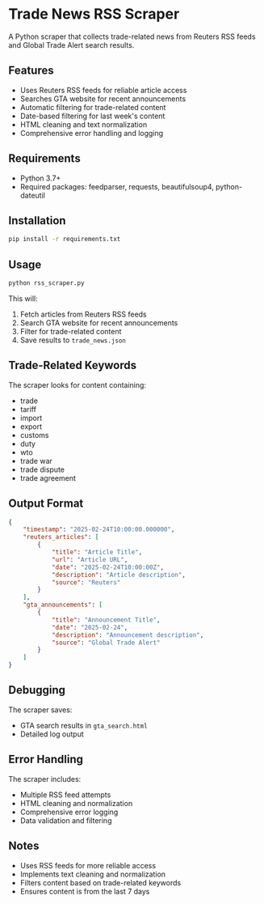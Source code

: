 # Trade News RSS Scraper

A Python scraper that collects trade-related news from Reuters RSS feeds and Global Trade Alert search results.

## Features

- Uses Reuters RSS feeds for reliable article access
- Searches GTA website for recent announcements
- Automatic filtering for trade-related content
- Date-based filtering for last week's content
- HTML cleaning and text normalization
- Comprehensive error handling and logging

## Requirements

- Python 3.7+
- Required packages: feedparser, requests, beautifulsoup4, python-dateutil

## Installation

```bash
pip install -r requirements.txt
```

## Usage

```bash
python rss_scraper.py
```

This will:
1. Fetch articles from Reuters RSS feeds
2. Search GTA website for recent announcements
3. Filter for trade-related content
4. Save results to `trade_news.json`

## Trade-Related Keywords

The scraper looks for content containing:
- trade
- tariff
- import
- export
- customs
- duty
- wto
- trade war
- trade dispute
- trade agreement

## Output Format

```json
{
    "timestamp": "2025-02-24T10:00:00.000000",
    "reuters_articles": [
        {
            "title": "Article Title",
            "url": "Article URL",
            "date": "2025-02-24T10:00:00Z",
            "description": "Article description",
            "source": "Reuters"
        }
    ],
    "gta_announcements": [
        {
            "title": "Announcement Title",
            "date": "2025-02-24",
            "description": "Announcement description",
            "source": "Global Trade Alert"
        }
    ]
}
```

## Debugging

The scraper saves:
- GTA search results in `gta_search.html`
- Detailed log output

## Error Handling

The scraper includes:
- Multiple RSS feed attempts
- HTML cleaning and normalization
- Comprehensive error logging
- Data validation and filtering

## Notes

- Uses RSS feeds for more reliable access
- Implements text cleaning and normalization
- Filters content based on trade-related keywords
- Ensures content is from the last 7 days
